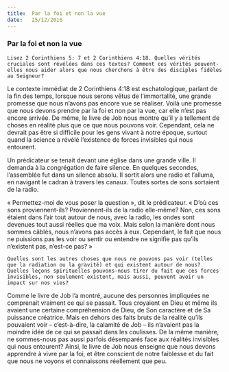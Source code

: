 ```yaml
---
title:  Par la foi et non la vue
date:   25/12/2016
---
```


### Par la foi et non la vue 

`Lisez 2 Corinthiens 5: 7 et 2 Corinthiens 4:18. Quelles vérités cruciales sont révélées dans ces textes? Comment ces vérités peuvent-elles nous aider alors que nous cherchons à être des disciples fidèles au Seigneur?` 

Le contexte immédiat de 2 Corinthiens 4:18 est eschatologique, parlant de la fin des temps, lorsque nous serons vêtus de l’immortalité, une grande promesse que nous n’avons pas encore vue se réaliser. Voilà une promesse que nous devons prendre par la foi et non par la vue, car elle n’est pas encore arrivée. De même, le livre de Job nous montre qu’il y a tellement de choses en réalité plus que ce que nous pouvons voir. Cependant, cela ne devrait pas être si difficile pour les gens vivant à notre  époque, surtout quand la science a révélé l’existence de forces invisibles qui nous entourent. 

Un prédicateur se tenait devant une église dans une grande ville. Il demanda à la congrégation de faire silence. En quelques secondes, l’assemblée fut dans un silence absolu. Il sortit alors une radio et l’alluma, en navigant le cadran à travers les canaux. Toutes sortes de sons sortaient de la radio. 

« Permettez-moi de vous poser la question », dit le prédicateur. « D’où ces sons proviennent-ils? Proviennent-ils de la radio elle-même?  Non, ces sons étaient dans l’air tout autour de nous, avec la radio, les ondes sont devenues tout aussi réelles que ma voix. Mais selon la manière dont nous sommes câblés, nous n’avons pas accès à eux. Cependant, le fait que nous ne puissions pas les voir ou sentir ou entendre ne signifie pas qu’ils n’existent pas, n’est-ce pas? » 

`Quelles sont les autres choses que nous ne pouvons pas voir (telles que la radiation ou la gravité) et qui existent autour de nous? Quelles leçons spirituelles pouvons-nous tirer du fait que ces forces invisibles, non seulement existent, mais aussi, peuvent avoir un impact sur nos vies?` 

Comme le livre de Job l’a montré, aucune des personnes impliquées ne comprenait vraiment ce qui se passait. Tous croyaient en Dieu et même ils avaient une certaine compréhension de Dieu, de Son caractère et de Sa puissance créatrice. Mais en dehors des faits bruts de la réalité qu’ils pouvaient voir – c’est-à-dire, la calamité de Job – ils n’avaient pas la moindre idée de ce qui se passait dans les coulisses. De la même manière, ne sommes-nous pas aussi parfois désemparés face aux réalités invisibles qui nous entourent? Ainsi, le livre de Job nous enseigne que nous devons apprendre à vivre par la foi, et être conscient de notre faiblesse et du fait que nous ne voyons et connaissons réellement que peu. 